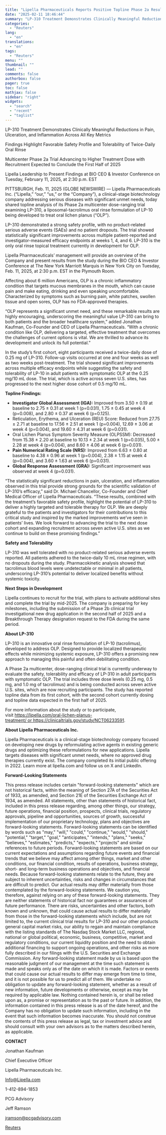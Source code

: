 ```yaml
---
title: "Lipella Pharmaceuticals Reports Positive Topline Phase 2a Results for LP-310 in the Treatment of Oral Lichen Planus"
date: "2025-02-11 18:46:44"
summary: "LP-310 Treatment Demonstrates Clinically Meaningful Reductions in Pain, Ulceration, and Inflammation Across All Key MetricsFindings Highlight Favorable Safety Profile and Tolerability of Twice-Daily Oral RinseMulticenter Phase 2a Trial Advancing to Higher Treatment Dose with Recruitment Expected to Conclude the First Half of 2025Lipella Leadership to Present Findings at BIO CEO..."
categories:
  - "Reuters"
lang:
  - "en"
translations:
  - "en"
tags:
  - "Reuters"
menu: ""
thumbnail: ""
lead: ""
comments: false
authorbox: false
pager: true
toc: false
mathjax: false
sidebar: "right"
widgets:
  - "search"
  - "recent"
  - "taglist"
---
```


LP-310 Treatment Demonstrates Clinically Meaningful Reductions in Pain, Ulceration, and Inflammation Across All Key Metrics

Findings Highlight Favorable Safety Profile and Tolerability of Twice-Daily Oral Rinse

Multicenter Phase 2a Trial Advancing to Higher Treatment Dose with Recruitment Expected to Conclude the First Half of 2025

Lipella Leadership to Present Findings at BIO CEO & Investor Conference on Tuesday, February 11, 2025, at 2:30 p.m. EST

PITTSBURGH, Feb. 11, 2025 (GLOBE NEWSWIRE) — Lipella Pharmaceuticals Inc. (“Lipella,” “our,” “us,” or the “Company”), a clinical-stage biotechnology company addressing serious diseases with significant unmet needs, today shared topline analysis of its Phase 2a multicenter dose-ranging trial examining LP-310, a liposomal-tacrolimus oral rinse formulation of LP-10 being developed to treat oral lichen planus (“OLP”).

LP-310 demonstrated a strong safety profile, with no product-related serious adverse events (SAEs) and no patient dropouts. The trial showed statistically significant improvements across multiple patient-reported and investigator-measured efficacy endpoints at weeks 1, 4, and 6. LP-310 is the only oral rinse topical treatment currently in development for OLP.

Lipella Pharmaceuticals’ management will provide an overview of the Company and present results from the study during the BIO CEO & Investor Conference at The New York Marriott Marquis in New York City on Tuesday, Feb. 11, 2025, at 2:30 p.m. EST in the Plymouth Room.

Affecting about 6 million Americans, OLP is a chronic inflammatory condition that targets mucous membranes in the mouth, which can cause pain and make eating, drinking and even speaking uncomfortable. Characterized by symptoms such as burning pain, white patches, swollen tissue and open sores, OLP has no FDA-approved therapies.

“OLP represents a significant unmet need, and these remarkable results are highly encouraging, underscoring the meaningful value LP-310 can bring to both patients and the broader healthcare system,” added Jonathan Kaufman, Co-Founder and CEO of Lipella Pharmaceuticals. “With a chronic condition like OLP, delivering a targeted, effective treatment that overcomes the challenges of current options is vital. We are thrilled to advance its development and unlock its full potential.”

In the study’s first cohort, eight participants received a twice-daily dose of 0.25 mg of LP-310. Follow-up visits occurred at one and four weeks as well as two weeks post-treatment. The trial showed significant improvements across multiple efficacy endpoints while suggesting the safety and tolerability of LP-10 in adult patients with symptomatic OLP at the 0.25 mg/10 mL dose. The trial, which is active across seven U.S. sites, has progressed to the next higher dose cohort of 0.5 mg/10 mL.

**Topline Findings:**

* **Investigator Global Assessment (IGA):** Improved from 3.50 ± 0.19 at baseline to 2.75 ± 0.31 at week 1 (p=0.031), 1.75 ± 0.45 at week 4 (p=0.008), and 2.80 ± 0.37 at week 6 (p=0.125).
* Reticulation, Erythema, and Ulceration (REU) Score: Reduced from 27.75 ± 2.71 at baseline to 17.56 ± 2.51 at week 1 (p=0.004), 12.69 ± 3.06 at week 4 (p=0.004), and 19.60 ± 4.31 at week 6 (p=0.031).
* Oral Lichen Planus Symptom Severity Measure (OLPSSM): Decreased from 15.38 ± 2.20 at baseline to 10.13 ± 2.34 at week 1 (p=0.035), 5.00 ± 2.28 at week 4 (p=0.004), and 8.60 ± 4.06 at week 6 (p=0.031).
* **Pain Numerical Rating Scale (NRS):** Improved from 6.63 ± 0.80 at baseline to 4.38 ± 0.96 at week 1 (p=0.004), 2.38 ± 1.15 at week 4 (p=0.004), and 3.60 ± 1.63 at week 6 (p=0.031).
* **Global Response Assessment (GRA):** Significant improvement was observed at week 4 (p=0.031).

“The statistically significant reductions in pain, ulceration, and inflammation observed in this trial provide strong grounds for the scientific validation of LP-310’s efficacy,” said Dr. Michael Chancellor, Co-Founder and Chief Medical Officer of Lipella Pharmaceuticals. “These results, combined with the treatment’s favorable safety profile, highlight the potential of LP-310 to deliver a highly targeted and tolerable therapy for OLP. We are deeply grateful to the patients and investigators for their contributions to this critical study and inspired by the marked improvements we’ve seen in patients’ lives. We look forward to advancing the trial to the next dose cohort and expanding recruitment across seven active U.S. sites as we continue to build on these promising findings.”

**Safety and Tolerability**

LP-310 was well tolerated with no product-related serious adverse events reported. All patients adhered to the twice-daily 10 mL rinse regimen, with no dropouts during the study. Pharmacokinetic analysis showed that tacrolimus blood levels were undetectable or minimal in all patients, underscoring LP-310’s potential to deliver localized benefits without systemic toxicity.

**Next Steps in Development**

Lipella continues to recruit for the trial, with plans to activate additional sites and complete the trial by mid-2025. The company is preparing for key milestones, including the submission of a Phase 2b clinical trial investigational new drug application in the second half of 2025 and a Breakthrough Therapy designation request to the FDA during the same period.

**About LP-310**

LP-310 is an innovative oral rinse formulation of LP-10 (tacrolimus), developed to address OLP. Designed to provide localized therapeutic effects while minimizing systemic exposure, LP-310 offers a promising new approach to managing this painful and often debilitating condition.

A Phase 2a multicenter, dose-ranging clinical trial is currently underway to evaluate the safety, tolerability and efficacy of LP-310 in adult participants with symptomatic OLP. The trial includes three dose levels (0.25 mg, 0.5 mg, and 1.0 mg of tacrolimus) and is being conducted across seven active U.S. sites, which are now recruiting participants. The study has reported topline data from its first cohort, with the second cohort currently dosing and topline data expected in the first half of 2025.

For more information about the study or to participate, visit https://lipella.com/oral-lichen-planus-treatment/ or https://clinicaltrials.gov/study/NCT06233591.

**About Lipella Pharmaceuticals Inc.**

Lipella Pharmaceuticals is a clinical-stage biotechnology company focused on developing new drugs by reformulating active agents in existing generic drugs and optimizing these reformulations for new applications. Lipella targets diseases with significant unmet needs, where no approved drug therapies currently exist. The company completed its initial public offering in 2022. Learn more at lipella.com and follow us on X and LinkedIn.

**Forward-Looking Statements**

This press release includes certain "forward-looking statements" which are not historical facts, within the meaning of Section 27A of the Securities Act of 1933, as amended, and Section 21E of the Securities Exchange Act of 1934, as amended. All statements, other than statements of historical fact, included in this press release regarding, among other things, our strategy, future operations, financial position, prospects, clinical trials, regulatory approvals, pipeline and opportunities, sources of growth, successful implementation of our proprietary technology, plans and objectives are forward-looking statements. Forward-looking statements can be identified by words such as "may," "will," "could," "continue," "would," "should," "potential," "target," "goal," "anticipates," "intends," "plans," "seeks," "believes," "estimates," "predicts," "expects," "projects" and similar references to future periods. Forward-looking statements are based on our current expectations and assumptions regarding future events and financial trends that we believe may affect among other things, market and other conditions, our financial condition, results of operations, business strategy, short- and long-term business operations and objectives, and financial needs. Because forward-looking statements relate to the future, they are subject to inherent uncertainties, risks and changes in circumstances that are difficult to predict. Our actual results may differ materially from those contemplated by the forward-looking statements. We caution you, therefore, against relying on any of these forward-looking statements. They are neither statements of historical fact nor guarantees or assurances of future performance. There are risks, uncertainties and other factors, both known and unknown, that could cause actual results to differ materially from those in the forward-looking statements which include, but are not limited to, the current clinical trial results for LP-310 and our other products general capital market risks, our ability to regain and maintain compliance with the listing standards of The Nasdaq Stock Market LLC, regional, national or global political, economic, business, competitive, market and regulatory conditions, our current liquidity position and the need to obtain additional financing to support ongoing operations, and other risks as more fully described in our filings with the U.S. Securities and Exchange Commission. Any forward-looking statement made by us is based upon the reasonable judgment of our management at the time such statement is made and speaks only as of the date on which it is made. Factors or events that could cause our actual results to differ may emerge from time to time, and it is not possible for us to predict all of them. We undertake no obligation to update any forward-looking statement, whether as a result of new information, future developments or otherwise, except as may be required by applicable law. Nothing contained herein is, or shall be relied upon as, a promise or representation as to the past or future. In addition, the information contained in this press release is as of the date hereof, and the Company has no obligation to update such information, including in the event that such information becomes inaccurate. You should not construe the contents of this press release as legal, tax or investment advice and should consult with your own advisors as to the matters described herein, as applicable.

**CONTACT**

Jonathan Kaufman

Chief Executive Officer

Lipella Pharmaceuticals Inc.

Info@Lipella.com

1-412-894-1853

PCG Advisory

Jeff Ramson

jramson@pcgadvisory.com

[Reuters](https://www.tradingview.com/news/reuters.com,2025-02-11:newsml_GNX2FTFxy:0-lipella-pharmaceuticals-reports-positive-topline-phase-2a-results-for-lp-310-in-the-treatment-of-oral-lichen-planus/)
